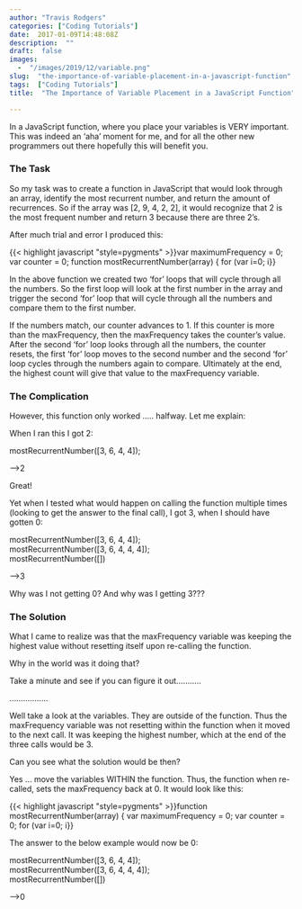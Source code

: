 ```yaml
---
author: "Travis Rodgers"
categories: ["Coding Tutorials"]
date:  2017-01-09T14:48:08Z
description:  ""
draft:  false
images: 
  -  "/images/2019/12/variable.png"
slug:  "the-importance-of-variable-placement-in-a-javascript-function"
tags:  ["Coding Tutorials"]
title:  "The Importance of Variable Placement in a JavaScript Function"

---
```



<p>In a JavaScript function, where you place your variables is VERY important. This was indeed an &#8216;aha&#8217; moment for me, and for all the other new programmers out there hopefully this will benefit you.</p>
<h3>The Task</h3>
<p>So my task was to create a function in JavaScript that would look through an array, identify the most recurrent number, and return the amount of recurrences. So if the array was [2, 9, 4, 2, 2], it would recognize that 2 is the most frequent number and return 3 because there are three 2&#8217;s.</p>
<p>After much trial and error I produced this:</p>
{{< highlight javascript "style=pygments" >}}var maximumFrequency = 0;  
var counter = 0;   
function mostRecurrentNumber(array) {
    for (var i=0; i<array.length; i++)  {  
        for (var y=i; y<array.length; y++)  {  
            if (array[i] == array[y]){  
                counter++;  
            if (maximumFrequency<counter)  {  
                maximumFrequency=counter;   
            }  
          }
        }  
      counter=0;
    }  
  return maximumFrequency;
};{{< / highlight >}}
<p>In the above function we created two &#8216;for&#8217; loops that will cycle through all the numbers. So the first loop will look at the first number in the array and trigger the second &#8216;for&#8217; loop that will cycle through all the numbers and compare them to the first number.</p>
<p>If the numbers match, our counter advances to 1. If this counter is more than the maxFrequency, then the maxFrequency takes the counter&#8217;s value. After the second &#8216;for&#8217; loop looks through all the numbers, the counter resets, the first &#8216;for&#8217; loop moves to the second number and the second &#8216;for&#8217; loop cycles through the numbers again to compare. Ultimately at the end, the highest count will give that value to the maxFrequency variable.</p>
<h3>The Complication</h3>
<p>However, this function only worked &#8230;.. halfway. Let me explain:</p>
<p>When I ran this I got 2:</p>
<p>mostRecurrentNumber([3, 6, 4, 4]);</p>
<p>&#8211;>2</p>
<p>Great!</p>
<p>Yet when I tested what would happen on calling the function multiple times (looking to get the answer to the final call), I got 3, when I should have gotten 0:</p>
<p>mostRecurrentNumber([3, 6, 4, 4]);<br />
mostRecurrentNumber([3, 6, 4, 4, 4]);<br />
mostRecurrentNumber([])</p>
<p>&#8211;>3</p>
<p>Why was I not getting 0? And why was I getting 3???</p>
<h3>The Solution</h3>
<p>What I came to realize was that the maxFrequency variable was keeping the highest value without resetting itself upon re-calling the function.</p>
<p>Why in the world was it doing that?</p>
<p>Take a minute and see if you can figure it out&#8230;&#8230;&#8230;..</p>
<p>&#8230;&#8230;&#8230;&#8230;&#8230;..</p>
<p>Well take a look at the variables. They are outside of the function. Thus the maxFrequency variable was not resetting within the function when it moved to the next call. It was keeping the highest number, which at the end of the three calls would be 3.</p>
<p>Can you see what the solution would be then?</p>
<p>Yes &#8230; move the variables WITHIN the function. Thus, the function when re-called, sets the maxFrequency back at 0. It would look like this:</p>
{{< highlight javascript "style=pygments" >}}function mostRecurrentNumber(array) {
var maximumFrequency = 0;  
var counter = 0; 
    for (var i=0; i<array.length; i++)  {  
        for (var y=i; y<array.length; y++)  {  
            if (array[i] == array[y]){  
                counter++;  
            if (maximumFrequency<counter)  {  
                maximumFrequency=counter;   
            }  
          }
        }  
      counter=0;
    }  
  return maximumFrequency;
};{{< / highlight >}}
<p>The answer to the below example would now be 0:</p>
<p>mostRecurrentNumber([3, 6, 4, 4]);<br />
mostRecurrentNumber([3, 6, 4, 4, 4]);<br />
mostRecurrentNumber([])</p>
<p>&#8211;>0</p>




